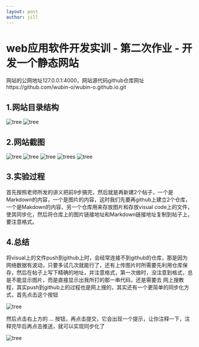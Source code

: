 ```yaml
---
layout: post
author: jill
---
```

# web应用软件开发实训 - 第二次作业 - 开发一个静态网站

网站的公网地址127.0.0.1:4000，网站源代码github仓库网址https://github.com/wubin-o/wubin-o.github.io.git

## 1.网站目录结构
![tree](https://wubin-o.github.io/main.githun.io/9.png)
![tree](https://wubin-o.github.io/2.png)
## 2.网站截图
![tree](https://wubin-o.github.io/1.png)
![tree](https://wubin-o.github.io/5.png)
![tree](https://wubin-o.github.io/4.png)
![trees](https://wubin-o.github.io/6.png)
![tree](https://wubin-o.github.io/7.png)
## 3.实验过程
首先按照老师所发的讲义把前9步搞完，然后就是再新建2个帖子，一个是Markdown的内容，一个是图片的内容，这时我们先要再github上建立2个仓库，一个是Makdown的内容，另一个仓库用来存放图片和存放visual code上的文件，使其同步化，然后将仓库上的图片链接地址和Markdown链接地址复制到帖子上，要注意格式。
## 4.总结
将visual上的文件push到github上时，会经常连接不到github的仓库，那是因为网络数据有波动，只要多试几次就能行了，还有上传图片时所需要先利用仓库保存，然后在帖子上写下精确的地址，并注意格式，第一次做时，没注意到格式，总是不能显示图片，而是直接显示出我所打的那一串代码，还是需要去 网上搜教程，其实push到github上的过程也是网上搜的，其实还有一个更简单的同步化方式，首先点击这个按钮

![tree](https://wubin-o.github.io/11.jpg)


然后点击右上方的 ... 按钮，再点击提交，它会出现一个提示，让你注释一下，注释完毕后再点击推送，就可以实现同步化了

![tree](https://wubin-o.github.io/12.jpg)